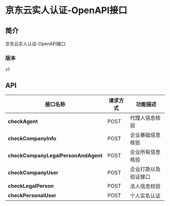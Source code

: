 # 京东云实人认证-OpenAPI接口


## 简介
京东云实人认证-OpenAPI接口


### 版本
v1


## API
|接口名称|请求方式|功能描述|
|---|---|---|
|**checkAgent**|POST|代理人信息核验|
|**checkCompanyInfo**|POST|企业基础信息核验|
|**checkCompanyLegalPersonAndAgent**|POST|企业所有信息核验|
|**checkCompanyUser**|POST|企业打款以及验证接口|
|**checkLegalPerson**|POST|法人信息校验|
|**checkPersonalUser**|POST|个人实名认证|
